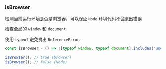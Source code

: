 ### isBrowser

检测当前运行环境是否是浏览器，可以保证 `Node` 环境代码不会跑出错误

检查全局的 `window` 和 `document`

使用 `typeof` 避免抛出 `ReferenceError`.

```js
const isBrowser = () => ![typeof window, typeof document].includes('undefined');
```

```js
isBrowser(); // true (browser)
isBrowser(); // false (Node)
```
